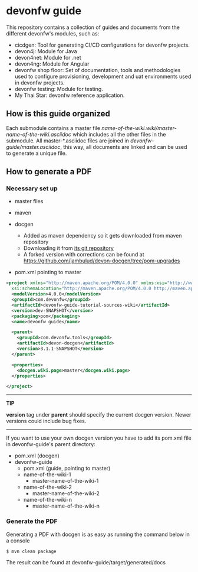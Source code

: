 
# devonfw guide

This repository contains a collection of guides and documents from the different devonfw's modules, such as:

* cicdgen: Tool for generating CI/CD configurations for devonfw projects.
* devon4j: Module for Java
* devon4net: Module for .net
* devon4ng: Module for Angular
* devonfw shop floor: Set of documentation, tools and methodologies used to configure provisioning, development and uat environments used in devonfw projects.
* devonfw testing: Module for testing.
* My Thai Star: devonfw reference application.


## How is this guide organized

Each submodule contains a master file *name-of-the-wiki.wiki/master-name-of-the-wiki.asciidoc* which includes all the other files in the submodule. All master-*.asciidoc files are joined in *devonfw-guide/master.asciidoc*, this way, all documents are linked and can be used to generate a unique file.

## How to generate a PDF

### Necessary set up

* master files
* maven
* docgen 
    * Added as maven dependency so it gets downloaded from maven repository
    * Downloading it from [its git repository](https://github.com/devonfw/devon-docgen)
    * A forked version with corrections can be found at https://github.com/jambulud/devon-docgen/tree/pom-upgrades

* pom.xml pointing to master

```xml
<project xmlns="http://maven.apache.org/POM/4.0.0" xmlns:xsi="http://www.w3.org/2001/XMLSchema-instance"
  xsi:schemaLocation="http://maven.apache.org/POM/4.0.0 http://maven.apache.org/xsd/maven-4.0.0.xsd">
  <modelVersion>4.0.0</modelVersion>
  <groupId>com.devonfw</groupId>
  <artifactId>devonfw-guide-tutorial-sources-wiki</artifactId>
  <version>dev-SNAPSHOT</version>
  <packaging>pom</packaging>
  <name>devonfw guide</name>

  <parent>
    <groupId>com.devonfw.tools</groupId>
    <artifactId>devon-docgen</artifactId>
    <version>3.1.1-SNAPSHOT</version>
  </parent>

  <properties>
    <docgen.wiki.page>master</docgen.wiki.page>
  </properties>

</project>
```

---
**TIP**

**version** tag under **parent** should specify the current docgen version. Newer versions could include bug fixes.

---


If you want to use your own docgen version you have to add its pom.xml file in devonfw-guide's parent directory:

* pom.xml (docgen)
* devonfw-guide
    * pom.xml (guide, pointing to master)
    * name-of-the-wiki-1
        * master-name-of-the-wiki-1
    * name-of-the-wiki-2
        * master-name-of-the-wiki-2
    * name-of-the-wiki-n
        * master-name-of-the-wiki-n



### Generate the PDF

Generating a PDF with docgen is as easy as running the command below in a console

```bash
$ mvn clean package
```

The result can be found at devonfw-guide/target/generated/docs


